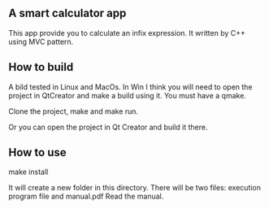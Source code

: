 ## A smart calculator app

This app provide you to calculate an infix expression.
It written by C++ using MVC pattern. 

## How to build

A bild tested in Linux and MacOs. In Win I think you will need to open the project in QtCreator and make a build using it.
You must have a qmake.

Clone the project, make and make run.

Or you can open the project in Qt Creator and build it there.

## How to use

make install

It will create a new folder in this directory. There will be two files: execution program file and manual.pdf
Read the manual.
